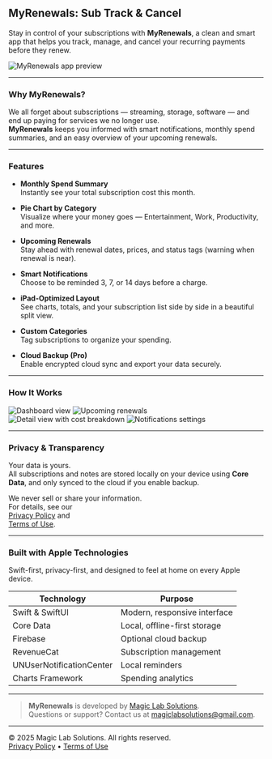 ## MyRenewals: Sub Track & Cancel

Stay in control of your subscriptions with **MyRenewals**, a clean and smart app that helps you track, manage, and cancel your recurring payments before they renew.

![MyRenewals app preview](/images/myrenewals/hero.png)

---

### Why MyRenewals?

We all forget about subscriptions — streaming, storage, software — and end up paying for services we no longer use.  
**MyRenewals** keeps you informed with smart notifications, monthly spend summaries, and an easy overview of your upcoming renewals.

---

### Features

* **Monthly Spend Summary**  
  Instantly see your total subscription cost this month.

* **Pie Chart by Category**  
  Visualize where your money goes — Entertainment, Work, Productivity, and more.

* **Upcoming Renewals**  
  Stay ahead with renewal dates, prices, and status tags (warning when renewal is near).

* **Smart Notifications**  
  Choose to be reminded 3, 7, or 14 days before a charge.

* **iPad-Optimized Layout**  
  See charts, totals, and your subscription list side by side in a beautiful split view.

* **Custom Categories**  
  Tag subscriptions to organize your spending.

* **Cloud Backup (Pro)**  
  Enable encrypted cloud sync and export your data securely.

---

### How It Works

<div class="gallery" data-columns="2">
  <img src="/images/myrenewals/screenshot1.png" alt="Dashboard view" />
  <img src="/images/myrenewals/screenshot2.png" alt="Upcoming renewals" />
  <img src="/images/myrenewals/screenshot3.png" alt="Detail view with cost breakdown" />
  <img src="/images/myrenewals/screenshot4.png" alt="Notifications settings" />
</div>

---

### Privacy & Transparency

Your data is yours.  
All subscriptions and notes are stored locally on your device using **Core Data**, and only synced to the cloud if you enable backup.

We never sell or share your information.  
For details, see our  
<a href="_includes/privacy-policy.md" target="_blank">Privacy Policy</a> and  
<a href="_includes/terms-of-use.md" target="_blank">Terms of Use</a>.

---

### Built with Apple Technologies

Swift-first, privacy-first, and designed to feel at home on every Apple device.

| Technology | Purpose |
|-------------|----------|
| Swift & SwiftUI | Modern, responsive interface |
| Core Data | Local, offline-first storage |
| Firebase | Optional cloud backup |
| RevenueCat | Subscription management |
| UNUserNotificationCenter | Local reminders |
| Charts Framework | Spending analytics |

---

> **MyRenewals** is developed by [Magic Lab Solutions](https://magiclabsolutions.com).  
> Questions or support? Contact us at [magiclabsolutions@gmail.com](mailto:magiclabsolutions@gmail.com).

---

<p>© 2025 Magic Lab Solutions. All rights reserved.<br>
<a href="_includes/privacy-policy.md" target="_blank">Privacy Policy</a> •
<a href="_includes/terms-of-use.md" target="_blank">Terms of Use</a>
</p>
